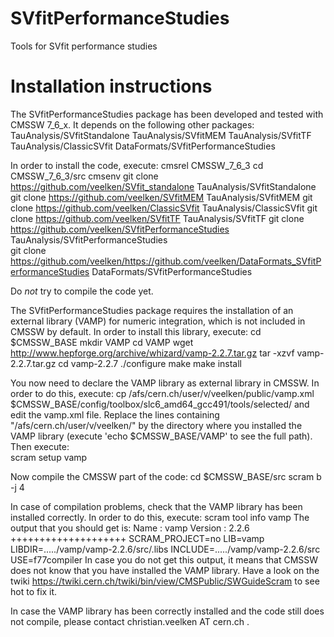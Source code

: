 # SVfitPerformanceStudies
Tools for SVfit performance studies

# Installation instructions
The SVfitPerformanceStudies package has been developed and tested with CMSSW 7_6_x.
It depends on the following other packages:
	TauAnalysis/SVfitStandalone
	TauAnalysis/SVfitMEM
	TauAnalysis/SVfitTF
	TauAnalysis/ClassicSVfit
	DataFormats/SVfitPerformanceStudies

In order to install the code, execute:
	cmsrel CMSSW_7_6_3
	cd CMSSW_7_6_3/src
	cmsenv
	git clone https://github.com/veelken/SVfit_standalone TauAnalysis/SVfitStandalone
	git clone https://github.com/veelken/SVfitMEM TauAnalysis/SVfitMEM
	git clone https://github.com/veelken/ClassicSVfit TauAnalysis/ClassicSVfit
	git clone https://github.com/veelken/SVfitTF TauAnalysis/SVfitTF
	git clone https://github.com/veelken/SVfitPerformanceStudies TauAnalysis/SVfitPerformanceStudies	
	git clone https://github.com/veelken/https://github.com/veelken/DataFormats_SVfitPerformanceStudies DataFormats/SVfitPerformanceStudies

Do *not* try to compile the code yet.

The SVfitPerformanceStudies package requires the installation of an external library (VAMP) for numeric integration, which is not included in CMSSW by default.
In order to install this library, execute:
	cd $CMSSW_BASE
	mkdir VAMP
	cd VAMP
	wget http://www.hepforge.org/archive/whizard/vamp-2.2.7.tar.gz
	tar -xzvf vamp-2.2.7.tar.gz
	cd vamp-2.2.7
	./configure
	make
	make install

You now need to declare the VAMP library as external library in CMSSW.
In order to do this, execute:
	cp /afs/cern.ch/user/v/veelken/public/vamp.xml $CMSSW_BASE/config/toolbox/slc6_amd64_gcc491/tools/selected/
and edit the vamp.xml file. 
Replace the lines containing "/afs/cern.ch/user/v/veelken/" by the directory where you installed the VAMP library (execute 'echo $CMSSW_BASE/VAMP' to see the full path).
Then execute:	
	scram setup vamp

Now compile the CMSSW part of the code:
	cd $CMSSW_BASE/src
	scram b -j 4

In case of compilation problems, check that the VAMP library has been installed correctly.
In order to do this, execute:
	scram tool info vamp
The output that you should get is:
	Name : vamp
	Version : 2.2.6
	++++++++++++++++++++
	SCRAM_PROJECT=no
	LIB=vamp
	LIBDIR=...../vamp/vamp-2.2.6/src/.libs
	INCLUDE=...../vamp/vamp-2.2.6/src
	USE=f77compiler
In case you do not get this output, it means that CMSSW does not know that you have installed the VAMP library.
Have a look on the twiki https://twiki.cern.ch/twiki/bin/view/CMSPublic/SWGuideScram to see hot to fix it.

In case the VAMP library has been correctly installed and the code still does not compile, please contact christian.veelken AT cern.ch .
